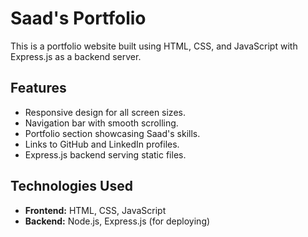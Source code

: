 # Saad's Portfolio

This is a portfolio website built using HTML, CSS, and JavaScript with Express.js as a backend server.

## Features
- Responsive design for all screen sizes.
- Navigation bar with smooth scrolling.
- Portfolio section showcasing Saad's skills.
- Links to GitHub and LinkedIn profiles.
- Express.js backend serving static files.

## Technologies Used
- **Frontend:** HTML, CSS, JavaScript
- **Backend:** Node.js, Express.js (for deploying)
